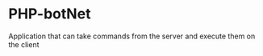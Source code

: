 PHP-botNet
==========

Application that can take commands from the server and execute them on the client
